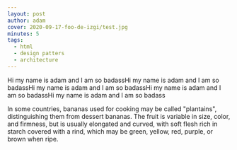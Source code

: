 ```yaml
---
layout: post
author: adam
cover: 2020-09-17-foo-de-izgi/test.jpg
minutes: 5
tags:
  - html
  - design patters
  - architecture
---
```


Hi my name is adam and I am so badassHi my name is adam and I am so badassHi my name is adam and I am so badassHi my name is adam and I am so badassHi my name is adam and I am so badass

In some countries, bananas used for cooking may be called "plantains",
distinguishing them from dessert bananas. The fruit is variable in size, color,
and firmness, but is usually elongated and curved, with soft flesh rich in
starch covered with a rind, which may be green, yellow, red, purple, or brown
when ripe.

